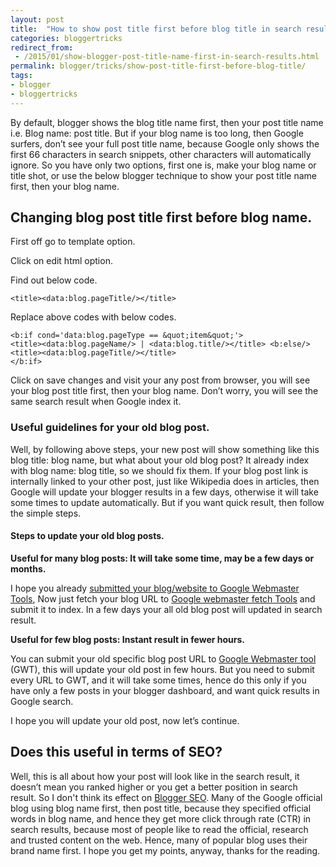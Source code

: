 ```yaml
---
layout: post
title:  "How to show post title first before blog title in search results?"
categories: bloggertricks
redirect_from:
 - /2015/01/show-blogger-post-title-name-first-in-search-results.html
permalink: blogger/tricks/show-post-title-first-before-blog-title/
tags: 
- blogger
- bloggertricks
---
```


By default, blogger shows the blog title name first, then your post title name i.e. Blog name: post title. But if your blog name is too long, then Google surfers, don’t see your full post title name, because Google only shows the first 66 characters in search snippets, other characters will automatically ignore. So you have only two options, first one is, make your blog name or title shot, or use the below blogger technique to show your post title name first, then your blog name.

## Changing blog post title first before blog name. ##

First off go to template option.

Click on edit html option.

Find out below code.


    <title><data:blog.pageTitle/></title>

Replace above codes with below codes.

    <b:if cond='data:blog.pageType == &quot;item&quot;'>
    <title><data:blog.pageName/> | <data:blog.title/></title> <b:else/>
    <title><data:blog.pageTitle/></title>
    </b:if>

Click on save changes and visit your any post from browser, you will see your blog post title first, then your blog name. Don’t worry, you will see the same search result when Google index it.

### Useful guidelines for your old blog post. ###
Well, by following above steps, your new post will show something like this blog title: blog name, but what about your old blog post? It already index with blog name: blog title, so we should fix them. If your blog post link is internally linked to your other post, just like Wikipedia does in articles, then Google will update your blogger results in a few days, otherwise it will take some times to update automatically. But if you want quick result, then follow the simple steps.

#### Steps to update your old blog posts. ####

**Useful for many blog posts: It will take some time, may be a few days or months.**

I hope you already <a href="/webmaster/add-website-to-google-webmaster-tools/">submitted your blog/website to Google Webmaster Tools</a>, Now just fetch your blog URL to <a href="https://www.google.com/webmasters/tools/googlebot-fetch" rel="nofollow" target="_blank">Google webmaster fetch Tools</a> and submit it to index. In a few days your all old blog post will updated in search result.

**Useful for few blog posts: Instant result in fewer hours.**

You can submit your old specific blog post URL to <a href="https://www.google.com/webmasters/tools/submit-url" rel="nofollow" target="_blank">Google Webmaster tool</a> (GWT), this will update your old post in few hours. But you need to submit every URL to GWT, and it will take some times, hence do this only if you have only a few posts in your blogger dashboard, and want quick results in Google search.

I hope you will update your old post, now let’s continue.

## Does this useful in terms of SEO? ##

Well, this is all about how your post will look like in the search result, it doesn’t mean you ranked higher or you get a better position in search result. So I don't think its effect on [Blogger SEO](/blogger/seo/ "Blogger SEO"). Many of the Google official blog using blog name first, then post title, because they specified official words in blog name, and hence they get more click through rate (CTR) in search results, because most of people like to read the official, research and trusted content on the web. Hence, many of popular blog uses their brand name first. I hope you get my points, anyway, thanks for the reading.

